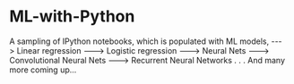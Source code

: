 # ML-with-Python
A sampling of IPython notebooks, which is populated with ML models,
---> Linear regression
---> Logistic regression
---> Neural Nets
---> Convolutional Neural Nets
---> Recurrent Neural Networks
.
.
.
And many more coming up...

